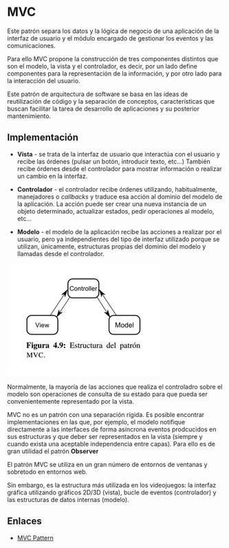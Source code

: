 # MVC

Este patrón separa los datos y la lógica de negocio de una aplicación de la interfaz de usuario y el módulo encargado de 
gestionar los eventos y las comunicaciones. 

Para ello MVC propone la construcción de tres componentes distintos que son el modelo, la vista y el controlador, es decir, 
por un lado define componentes para la representación de la información, y por otro lado para la interacción del usuario.

Este patrón de arquitectura de software se basa en las ideas de reutilización de código y la separación de conceptos, 
características que buscan facilitar la tarea de desarrollo de aplicaciones y su posterior mantenimiento.

## Implementación

* **Vista** - se trata de la interfaz de usuario que interactúa con el usuario y recibe las órdenes (pulsar un botón,
introducir texto, etc...) También recibe órdenes desde el controlador para mostrar información o realizar un cambio
en la interfaz.

* **Controlador** - el controlador recibe órdenes utilizando, habitualmente, manejadores o *callbacks* y traduce esa acción
al dominio del modelo de la aplicación. La acción puede ser crear una nueva instancia de un objeto determinado, actualizar
estados, pedir operaciones al modelo, etc...

* **Modelo** - el modelo de la aplicación recibe las acciones a realizar por el usuario, pero ya independientes del tipo
de interfaz utilizado porque se utilizan, únicamente, estructuras propias del dominio del modelo y llamadas desde el 
controlador.

![MVC](example/imgs/MVC.png)

Normalmente, la mayoría de las acciones que realiza el controladro sobre el modelo son operaciones de consulta de su 
estado para que pueda ser convenientemente representado por la vista.

MVC no es un patrón con una separación rígida. Es posible encontrar implementaciones en las que, por ejemplo, el modelo 
notifique directamente a las interfaces de forma asíncrona eventos prodcucidos en sus estructuras y que deber ser 
representados en la vista (siempre y cuando exista una aceptable independencia entre capas). Para ello es de gran 
utilidad el patrón **Observer**

El patrón MVC se utiliza en un gran número de entornos de ventanas y sobretodo en entornos web.

Sin embargo, es la estructura más utilizada en los videojuegos: la interfaz gráfica utilizando gráficos 2D/3D (vista),
bucle de eventos (controlador) y las estructuras de datos internas (modelo).

## Enlaces
* [MVC Pattern](https://es.wikipedia.org/wiki/Modelo%E2%80%93vista%E2%80%93controlador)
